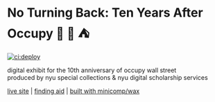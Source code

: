 # No Turning Back: Ten Years After Occupy  🏦 📢 ⛺

[![ci:deploy](https://github.com/nyu-dss/occupy/actions/workflows/wh-deploy.yml/badge.svg)](https://github.com/nyu-dss/occupy/actions/workflows/wh-deploy.yml)

digital exhibit for the 10th anniversary of occupy wall street  
produced by nyu special collections & nyu digital scholarship services

[live site](https://specialcollections.hosting.nyu.edu/exhibitions/occupy/) | [finding aid](https://dlib.nyu.edu/findingaids/html/tamwag/tam_630/) | [built with minicomp/wax](https://github.com/minicomp/wax)


